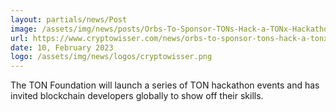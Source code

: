 ```yaml
---
layout: partials/news/Post
image: /assets/img/news/posts/Orbs-To-Sponsor-TONs-Hack-a-TONx-Hackathons.jpg
url: https://www.cryptowisser.com/news/orbs-to-sponsor-tons-hack-a-tonx-hackathons/
date: 10, February 2023
logo: /assets/img/news/logos/cryptowisser.png
---
```


The TON Foundation will launch a series of TON hackathon events and has invited blockchain developers globally to show off their skills.
